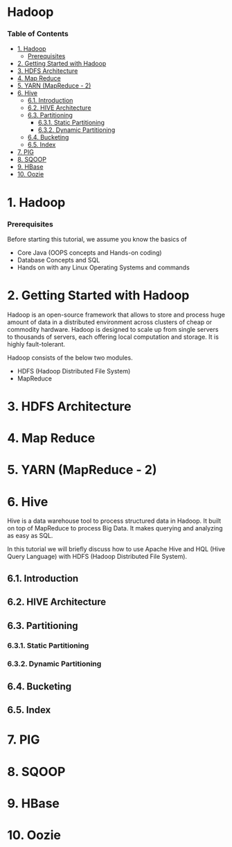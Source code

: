 # Hadoop

### Table of Contents
- [1. Hadoop](#1-hadoop)
    + [Prerequisites](#prerequisites)
- [2. Getting Started with Hadoop](#2-getting-started-with-hadoop)
- [3. HDFS Architecture](#3-hdfs-architecture)
- [4. Map Reduce](#4-map-reduce)
- [5. YARN (MapReduce - 2)](#5-yarn--mapreduce---2-)
- [6. Hive](#6-hive)
  * [6.1. Introduction](#61-introduction)
  * [6.2. HIVE Architecture](#62-hive-architecture)
  * [6.3. Partitioning](#63-partitioning)
    + [6.3.1. Static Partitioning](#631-static-partitioning)
    + [6.3.2. Dynamic Partitioning](#632-dynamic-partitioning)
  * [6.4. Bucketing](#64-bucketing)
  * [6.5. Index](#65-index)
- [7. PIG](#7-pig)
- [8. SQOOP](#8-sqoop)
- [9. HBase](#9-hbase)
- [10. Oozie](#10-oozie)

# 1. Hadoop
### Prerequisites
  Before starting this tutorial, we assume you know the basics of 
  * Core Java (OOPS concepts and Hands-on coding)
  * Database Concepts and SQL
  * Hands on with any  Linux Operating Systems and commands

# 2. Getting Started with Hadoop
Hadoop is an open-source framework that allows to store and process huge amount of data in a distributed environment across clusters of cheap or commodity hardware. Hadoop is designed to scale up from single servers to thousands of servers, each offering local computation and storage. It is highly fault-tolerant.

Hadoop consists of the below two modules.
  * HDFS (Hadoop Distributed File System)
  * MapReduce

# 3. HDFS Architecture

# 4. Map Reduce

# 5. YARN (MapReduce - 2)

# 6. Hive
Hive is a data warehouse tool to process structured data in Hadoop. It built on top of MapReduce to process Big Data. It makes querying and analyzing as easy as SQL.

In this tutorial we will briefly discuss how to use Apache Hive and HQL (Hive Query Language) with HDFS (Hadoop Distributed File System).

## 6.1. Introduction

## 6.2. HIVE Architecture

## 6.3. Partitioning
### 6.3.1. Static Partitioning

### 6.3.2. Dynamic Partitioning

## 6.4. Bucketing

## 6.5. Index
# 7. PIG

# 8. SQOOP

# 9. HBase

# 10. Oozie
